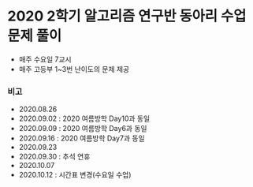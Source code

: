 # 2020 2학기 알고리즘 연구반 동아리 수업 문제 풀이

* 매주 수요일 7교시
* 매주 고등부 1~3번 난이도의 문제 제공

### 비고
* 2020.08.26
* 2020.09.02 : 2020 여름방학 Day10과 동일
* 2020.09.09 : 2020 여름방학 Day6과 동일
* 2020.09.16 : 2020 여름방학 Day7과 동일
* 2020.09.23
* 2020.09.30 : 추석 연휴
* 2020.10.07
* 2020.10.12 : 시간표 변경(수요일 수업)

